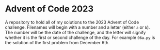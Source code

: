 # Advent of Code 2023
A repository to hold all of my solutions to the 2023 Advent of Code challenge.
Filenames will begin with a number and a letter (either `a` or `b`). The number will be the date of the challenge, and the letter will signify whether it is the first or second challenge of the day. For example `06a.py` is the solution of the first problem from December 6th.
